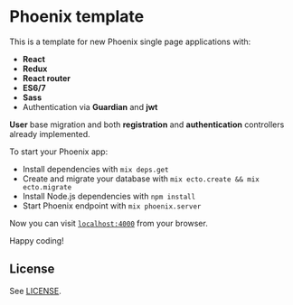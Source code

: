 # Phoenix template

This is a template for new Phoenix single page applications with:
 
  - **React**
  - **Redux**
  - **React router**
  - **ES6/7**
  - **Sass**
  - Authentication via **Guardian** and **jwt**

**User** base migration and both **registration** and **authentication** controllers already implemented.

To start your Phoenix app:

  * Install dependencies with `mix deps.get`
  * Create and migrate your database with `mix ecto.create && mix ecto.migrate`
  * Install Node.js dependencies with `npm install`
  * Start Phoenix endpoint with `mix phoenix.server`

Now you can visit [`localhost:4000`](http://localhost:4000) from your browser.

Happy coding!

## License

See [LICENSE](LICENSE).
